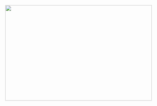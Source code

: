 <p align="center">
  <img width="460" height="300" src="https://github.com/StefanDimitrow/ProfileRepo/blob/main/72uG.gif">
</p>




